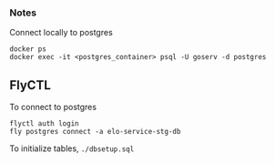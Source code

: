 


### Notes

Connect locally to postgres

```
docker ps
docker exec -it <postgres_container> psql -U goserv -d postgres
```


## FlyCTL
To connect to postgres
```
flyctl auth login
fly postgres connect -a elo-service-stg-db
```
To initialize tables, `./dbsetup.sql`